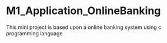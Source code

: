 # M1_Application_OnlineBanking
This mini project is based upon a online banking system using c programming language
